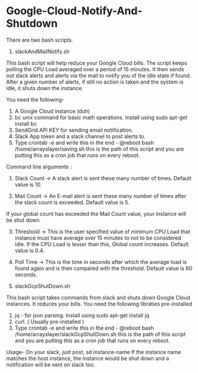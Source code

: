 # Google-Cloud-Notify-And-Shutdown
There are two bash scripts.

1. slackAndMailNotify.sh

This bash script will help reduce your Google Cloud bills. 
The script keeps polling the CPU Load averaged over a period of 15 minutes.
It then sends out slack alerts and alerts via the mail to notify you of the idle state if found.
After a given number of alerts, if still no action is taken and the system is idle, it shuts down the instance.

You need the following-
1. A Google Cloud instance (duh)
2. bc unix command for basic math operations. Install using sudo apt-get install bc
3. SendGrid API KEY for sending email notification.
4. Slack App token and a slack channel to post alerts to.
5. Type crontab -e and write this in the end - @reboot bash /home/arrayslayer/saving.sh
this is the path of this script and you are putting this as a cron job that runs on every reboot.


Command line arguments : 
1. Slack Count -> A slack alert is sent these many number of times. Default value is 10.

2. Mail Count -> An E-mail alert is sent these many number of times after the slack count is exceeded. Default value is 5.

If your global count has exceeded the Mail Count value, your instance will be shut down.

3. Threshold -> This is the user specified value of minimum CPU Load that instance must have
average over 15 minutes to not to be considered idle. If the CPU Load is lesser than this,
Global count increases. Default value is 0.4.

4. Poll Time -> This is the time in seconds after which the average load is found again
and is then compared with the threshold. Default value is 60 seconds.

2. slackGcpShutDown.sh

This bash script takes commands from slack and shuts down Google Cloud instances. It reduces your bills.
You need the following libraties pre-installed
1. jq - for json parsing. Install using sudo apt-get install jq
2. curl. ( Usually pre-installed )
3. Type crontab -e and write this in the end - @reboot bash /home/arrayslayer/slackGcpShutDown.sh
this is the path of this script and you are putting this as a cron job that runs on every reboot.

Usage- On your slack, just post, 
sd instance-name
If the instance name matches the host instance, the instance would be shut down and a notification will be sent on
slack too.
